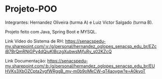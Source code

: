 # Projeto-POO

Integrantes: Hernandez Oliveira (turma A) e Luiz Victor Salgado (turma B).

Projeto feito com Java, Spring Boot e MYSQL.

Link Vídeo do Sistema de RH:
https://senacspedu-my.sharepoint.com/:v:/g/personal/hernandez_oglopes_senacsp_edu_br/EZciB7BrQmRNjGPy4dQiuKIBczgXubwsMjfuRy_s02KZcQ

Link Documentação:
https://senacspedu-my.sharepoint.com/:b:/g/personal/hernandez_oglopes_senacsp_edu_br/EUHVKs3XbOZCpta2vgfWRggB_my-m0b9oMkCW-qT4aoygw?e=A0kyoT
